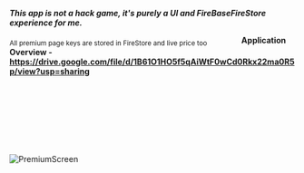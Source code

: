 ***This app is not a hack game, it's purely a UI and FireBaseFireStore experience for me.***

<sub>All premium page keys are stored in FireStore and live price too</sub>
⠀
⠀
⠀
⠀
**Application Overview - https://drive.google.com/file/d/1B61O1HO5f5qAiWtF0wCd0Rkx22ma0R5p/view?usp=sharing**

⠀

⠀


⠀


⠀

![PremiumScreen](https://user-images.githubusercontent.com/105795587/170871741-aaebfeb9-c854-4997-a217-d64352a1031f.png)
